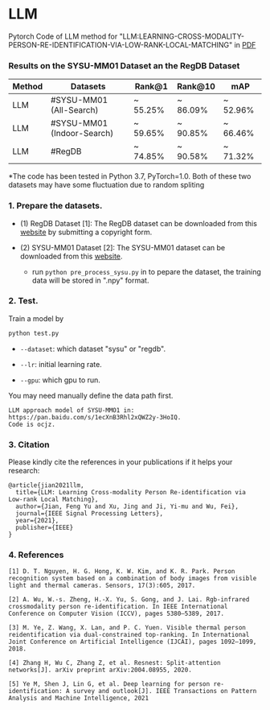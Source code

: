 

# LLM

Pytorch Code of LLM method for "LLM:LEARNING-CROSS-MODALITY-PERSON-RE-IDENTIFICATION-VIA-LOW-RANK-LOCAL-MATCHING" in 
[PDF](https://ieeexplore.ieee.org/abstract/document/9521771)

### Results on the SYSU-MM01 Dataset an the RegDB Dataset 
| Method | Datasets                   | Rank@1   | Rank@10  | mAP      |
| ------ | -------------------------- | -------- | -------- | -------- |
| LLM    | #SYSU-MM01 (All-Search)    | ~ 55.25% | ~ 86.09% | ~ 52.96% |
| LLM    | #SYSU-MM01 (Indoor-Search) | ~ 59.65% | ~ 90.85% | ~ 66.46% |
| LLM    | #RegDB                     | ~ 74.85% | ~ 90.58% | ~ 71.32% |



*The code has been tested in Python 3.7, PyTorch=1.0. Both of these two datasets may have some fluctuation due to random spliting

### 1. Prepare the datasets.

- (1) RegDB Dataset [1]: The RegDB dataset can be downloaded from this [website](http://dm.dongguk.edu/link.html) by submitting a copyright form.

- (2) SYSU-MM01 Dataset [2]: The SYSU-MM01 dataset can be downloaded from this [website](http://isee.sysu.edu.cn/project/RGBIRReID.htm).

   - run `python pre_process_sysu.py`  in to pepare the dataset, the training data will be stored in ".npy" format.

### 2. Test.
  Train a model by
  ```bash
python test.py
  ```

  - `--dataset`: which dataset "sysu" or "regdb".

  - `--lr`: initial learning rate.
  
  - `--gpu`:  which gpu to run.

You may need manually define the data path first.

```
LLM approach model of SYSU-MMO1 in: https://pan.baidu.com/s/1ecXnB3Rhl2xQWZ2y-3HoIQ.
Code is ocjz.
```

### 3. Citation

Please kindly cite the references in your publications if it helps your research:
```
@article{jian2021llm,
  title={LLM: Learning Cross-modality Person Re-identification via Low-rank Local Matching},
  author={Jian, Feng Yu and Xu, Jing and Ji, Yi-mu and Wu, Fei},
  journal={IEEE Signal Processing Letters},
  year={2021},
  publisher={IEEE}
}
```

### 4. References

```
[1] D. T. Nguyen, H. G. Hong, K. W. Kim, and K. R. Park. Person recognition system based on a combination of body images from visible light and thermal cameras. Sensors, 17(3):605, 2017.
```

```
[2] A. Wu, W.-s. Zheng, H.-X. Yu, S. Gong, and J. Lai. Rgb-infrared crossmodality person re-identification. In IEEE International Conference on Computer Vision (ICCV), pages 5380–5389, 2017.
```

```
[3] M. Ye, Z. Wang, X. Lan, and P. C. Yuen. Visible thermal person reidentification via dual-constrained top-ranking. In International Joint Conference on Artificial Intelligence (IJCAI), pages 1092–1099, 2018.
```

```
[4] Zhang H, Wu C, Zhang Z, et al. Resnest: Split-attention networks[J]. arXiv preprint arXiv:2004.08955, 2020.
```

```
[5] Ye M, Shen J, Lin G, et al. Deep learning for person re-identification: A survey and outlook[J]. IEEE Transactions on Pattern Analysis and Machine Intelligence, 2021
```

